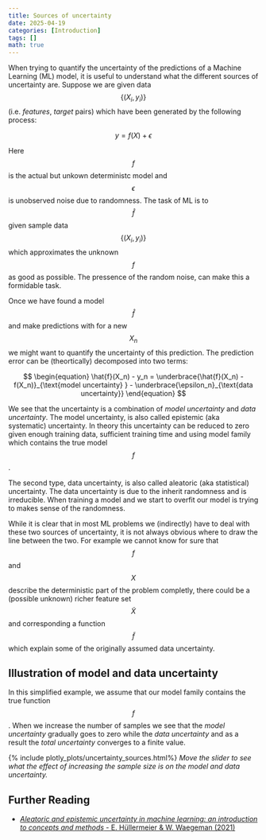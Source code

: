 ```yaml
---
title: Sources of uncertainty
date: 2025-04-19
categories: [Introduction]
tags: []  
math: true
---
```


When trying to quantify the uncertainty of the predictions of a Machine Learning (ML) model, it is useful to understand what the different sources of uncertainty are. Suppose we are given data $$\{(X_i,y_i)\}$$ (i.e. *features*, *target* pairs) which have been generated by the following process:

$$
\begin{equation}
y = f(X) + \epsilon
\end{equation}
$$ 

Here $$f$$ is the actual but unkown deterministc model and $$\epsilon$$ is unobserved noise due to randomness. The task of ML is to $$\hat{f}$$ given sample data $$\{(X_i,y_i)\}$$ which approximates the unknown $$f$$ as good as possible. The pressence of the random noise, can make this a formidable task. 

Once we have found a model $$\hat{f}$$ and make predictions with for a new $$X_n$$ we might want to quantify the uncertainty of this prediction. The prediction error can be (theortically) decomposed into two terms:

$$
\begin{equation}
\hat{f}(X_n) - y_n = \underbrace{\hat{f}(X_n) - f(X_n)}_{\text{model uncertainty}
} - \underbrace{\epsilon_n}_{\text{data uncertainty}}
\end{equation}
$$

We see that the uncertainty is a combination of *model uncertainty* and *data uncertainty*.
The model uncertainty, is also called epistemic (aka systematic) uncertainty. In theory this uncertainty can be reduced to zero given enough training data, sufficient training time and using model family which contains the true model $$f$$. 

The second type, data uncertainty, is also called aleatoric (aka statistical) uncertainty. The data uncertainty is due to the inherit randomness and is irreducible. When training a model and we start to overfit our model is trying to makes sense of the randomness.

While it is clear that in most ML problems we (indirectly) have to deal with these two sources of uncertainty, it is not always obvious where to draw the line between the two. For example we cannot know for sure that $$f$$ and $$X$$ describe the deterministic part of the problem completly, there could be a (possible unknown) richer feature set $$\tilde{X}$$ and corresponding a function $$\tilde{f}$$ which explain some of the originally assumed data uncertainty.

## Illustration of model and data uncertainty
In this simplified example, we assume that our model family contains the true function $$f$$. When we increase the number of samples we see that the *model uncertainty* gradually goes to zero while the *data uncertainty* and as a result the *total uncertainty* converges to a finite value.

{% include plotly_plots/uncertainty_sources.html%}
*Move the slider to see what the effect of increasing the sample size is on the model and data uncertainty.*

## Further Reading
* [*Aleatoric and epistemic uncertainty in machine learning: an introduction to concepts and methods* - E. Hüllermeier & W. Waegeman (2021)](https://link.springer.com/article/10.1007/s10994-021-05946-3)

<!-- how do we estimate it -->
<!-- what does it mean for fitting a model -->